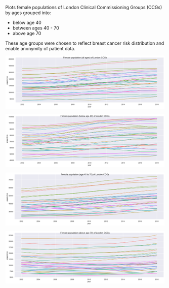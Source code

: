 Plots female populations of London Clinical Commissioning Groups (CCGs) by ages grouped into:
- below age 40
- between ages 40 - 70
- above age 70

These age groups were chosen to reflect breast cancer risk distribution and enable anonymity of patient data.

![London female population all ages](CCG_fpopulation_all_ages.png)

![London female population below age 40](CCG_fpopulation_below_age_40.png)

![London female population between ages 40-70](CCG_fpopulation_age_40_to_70.png)

![London female population above age 70](CCG_fpopulation_above_age_70.png)

